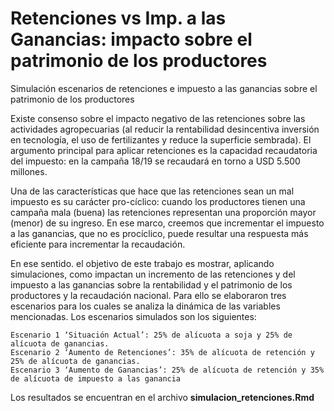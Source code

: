 # Retenciones vs Imp. a las Ganancias: impacto sobre el patrimonio de los productores

Simulación escenarios de retenciones e impuesto a las ganancias sobre el patrimonio de los productores

Existe consenso sobre el impacto negativo de las retenciones sobre las actividades agropecuarias (al reducir la rentabilidad desincentiva inversión en tecnología, el uso de fertilizantes y reduce la superficie sembrada). El argumento principal para aplicar retenciones es la capacidad recaudatoria del impuesto: en la campaña 18/19 se recaudará en torno a USD 5.500 millones.

Una de las características que hace que las retenciones sean un mal impuesto es su carácter pro-cíclico: cuando los productores tienen una campaña mala (buena) las retenciones representan una proporción mayor (menor) de su ingreso. En ese marco, creemos que incrementar el impuesto a las ganancias, que no es procíclico, puede resultar una respuesta más eficiente para incrementar la recaudación.

En ese sentido. el objetivo de este trabajo es mostrar, aplicando simulaciones, como impactan un incremento de las retenciones y del impuesto a las ganancias sobre la rentabilidad y el patrimonio de los productores y la recaudación nacional. Para ello se elaboraron tres escenarios para los cuales se analiza la dinámica de las variables mencionadas. Los escenarios simulados son los siguientes:

    Escenario 1 ‘Situación Actual’: 25% de alícuota a soja y 25% de alícuota de ganancias.
    Escenario 2 ‘Aumento de Retenciones’: 35% de alícuota de retención y 25% de alícuota de ganancias.
    Escenario 3 ‘Aumento de Ganancias’: 25% de alícuota de retención y 35% de alícuota de impuesto a las ganancia
    
  Los resultados se encuentran en el archivo **simulacion_retenciones.Rmd**
